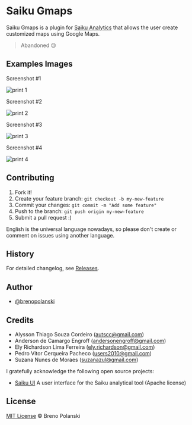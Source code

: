 # Saiku Gmaps

Saiku Gmaps is a plugin for [Saiku Analytics](http://meteorite.bi/saiku) that allows the user create customized maps using Google Maps.

> Abandoned :cry:

## Examples Images

Screenshot #1

![print 1](https://raw.github.com/brenopolanski/saiku-gmaps/gh-assets/print-1.png)

Screenshot #2

![print 2](https://raw.github.com/brenopolanski/saiku-gmaps/gh-assets/print-2.png)

Screenshot #3

![print 3](https://raw.github.com/brenopolanski/saiku-gmaps/gh-assets/print-3.png)

Screenshot #4

![print 4](https://raw.github.com/brenopolanski/saiku-gmaps/gh-assets/print-4.png)

## Contributing

1. Fork it!
2. Create your feature branch: `git checkout -b my-new-feature`
3. Commit your changes: `git commit -m "Add some feature"`
4. Push to the branch: `git push origin my-new-feature`
5. Submit a pull request  :)

English is the universal language nowadays, so please don't create or comment on issues using another language.

## History

For detailed changelog, see [Releases](https://github.com/brenopolanski/saiku-gmaps/releases).

## Author

- [@brenopolanski](https://github.com/brenopolanski)

## Credits

* Alysson Thiago Souza Cordeiro (<autscc@gmail.com>)
* Anderson de Camargo Engroff (<andersonengroff@gmail.com>)
* Ely Richardson Lima Ferreira (<ely.richardson@gmail.com>)
* Pedro Vitor Cerqueira Pacheco (<users2010@gmail.com>)
* Suzana Nunes de Moraes (<suzanazul@gmail.com>)

I gratefully acknowledge the following open source projects:

* [Saiku UI](https://github.com/OSBI/saiku-ui) A user interface for the Saiku analytical tool (Apache license)

## License

[MIT License](https://brenopolanski.mit-license.org/) © Breno Polanski
